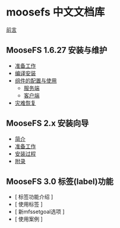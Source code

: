 # moosefs 中文文档库

[前言](./README.md)

## MooseFS 1.6.27 安装与维护
+ [准备工作](./moosefs1.6.27_maintenance/chapter01-preparation.md)
+ [编译安装](./moosefs1.6.27_maintenance/chapter02-moosefs-installtion.md)
+ [组件的配置与使用](./moosefs1.6.27_maintenance/chapter03-moosefs-usage.md)
  + [ 服务端 ](./moosefs1.6.27_maintenance/chapter03-moosefs-usage.md#服务端)
  + [ 客户端 ](./moosefs1.6.27_maintenance/chapter03-moosefs-usage.md#客户端)
+ [灾难恢复](./moosefs1.6.27_maintenance/chapter04-disaster-recovery.md)

## MooseFS 2.x 安装向导
+ [ 简介 ](./moosefs-installation_2.x_zh/ch01-introduction.md)
+ [ 准备工作 ](./moosefs-installation_2.x_zh/ch02-preparation.md)
+ [ 安装过程 ](./moosefs-installation_2.x_zh/ch03-installtion.md)
+ [ 附录 ](./moosefs-installation_2.x_zh/ch04-appendix.md)

## MooseFS 3.0 标签(label)功能
+ [ 标签功能介绍 ]
+ [ 使用标签 ]
+ [ 新mfssetgoal选项 ]
+ [ 使用案例 ]